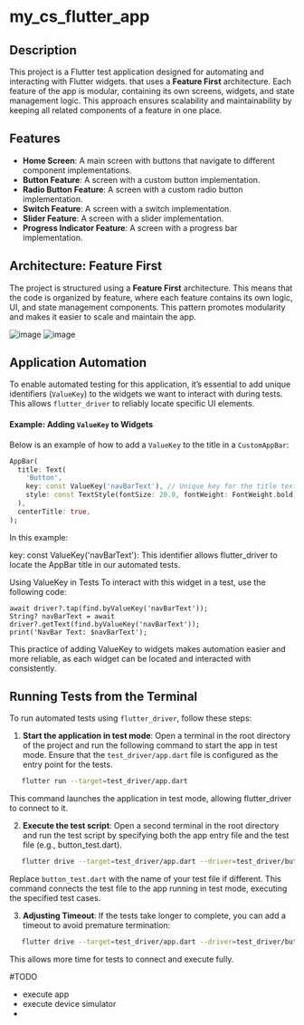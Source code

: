 # my_cs_flutter_app


## Description

This project is a Flutter test application designed for automating and interacting with Flutter widgets. that uses a **Feature First** architecture. Each feature of the app is modular, containing its own screens, widgets, and state management logic. This approach ensures scalability and maintainability by keeping all related components of a feature in one place.

## Features

- **Home Screen**: A main screen with buttons that navigate to different component implementations.
- **Button Feature**: A screen with a custom button implementation.
- **Radio Button Feature**: A screen with a custom radio button implementation.
- **Switch Feature**: A screen with a switch implementation.
- **Slider Feature**: A screen with a slider implementation.
- **Progress Indicator Feature**: A screen with a progress bar implementation.

## Architecture: Feature First

The project is structured using a **Feature First** architecture. This means that the code is organized by feature, where each feature contains its own logic, UI, and state management components. This pattern promotes modularity and makes it easier to scale and maintain the app.


![image](https://github.com/user-attachments/assets/6204ccd7-7eea-4d6a-9207-576f802b8754)
![image](https://github.com/user-attachments/assets/664f249a-8de3-442d-881d-4feaf2e8540b)





## Application Automation

To enable automated testing for this application, it’s essential to add unique identifiers (`ValueKey`) to the widgets we want to interact with during tests. This allows `flutter_driver` to reliably locate specific UI elements.

#### Example: Adding `ValueKey` to Widgets

Below is an example of how to add a `ValueKey` to the title in a `CustomAppBar`:

```dart
AppBar(
  title: Text(
    'Button',
    key: const ValueKey('navBarText'), // Unique key for the title text widget
    style: const TextStyle(fontSize: 20.0, fontWeight: FontWeight.bold),
  ),
  centerTitle: true,
);
```

In this example:

key: const ValueKey('navBarText'): This identifier allows flutter_driver to locate the AppBar title in our automated tests.

Using ValueKey in Tests
To interact with this widget in a test, use the following code:

    await driver?.tap(find.byValueKey('navBarText'));
    String? navBarText = await driver?.getText(find.byValueKey('navBarText'));
    print('NavBar Text: $navBarText');

This practice of adding ValueKey to widgets makes automation easier and more reliable, as each widget can be located and interacted with consistently.

## Running Tests from the Terminal

To run automated tests using `flutter_driver`, follow these steps:

1. **Start the application in test mode**: Open a terminal in the root directory of the project and run the following command to start the app in test mode. Ensure that the `test_driver/app.dart` file is configured as the entry point for the tests.

```bash
   flutter run --target=test_driver/app.dart
```

This command launches the application in test mode, allowing flutter_driver to connect to it.

2. **Execute the test script**: Open a second terminal in the root directory and run the test script by specifying both the app entry file and the test file (e.g., button_test.dart).

```bash
   flutter drive --target=test_driver/app.dart --driver=test_driver/button_test.dart
```

Replace `button_test.dart` with the name of your test file if different. This command connects the test file to the app running in test mode, executing the specified test cases.

3. **Adjusting Timeout**: If the tests take longer to complete, you can add a timeout to avoid premature termination:

```bash
   flutter drive --target=test_driver/app.dart --driver=test_driver/button_test.dart --timeout=600
```

This allows more time for tests to connect and execute fully.


#TODO 
- execute app
- execute device simulator
- 

